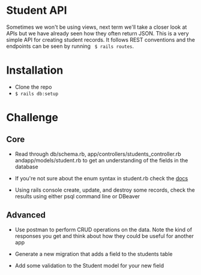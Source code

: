 # Student API 
Sometimes we won't be using views, next term we'll take a closer look at APIs but we have already seen how they often return JSON. This is a very simple API for creating student records. It follows REST conventions and the endpoints can be seen by running 
``` $ rails routes```.



# Installation 
 *  Clone the repo 
 * ``` $ rails db:setup ```

 # Challenge
 ## Core
 * Read through db/schema.rb,  app/controllers/students_controller.rb andapp/models/student.rb to get an understanding of the fields in the database 
 * If you're not sure about the enum syntax in student.rb check the [docs](https://api.rubyonrails.org/v5.2.4.1/classes/ActiveRecord/Enum.html)

 * Using rails console create, update, and destroy some records, check the results using either psql command line or DBeaver 

## Advanced 

* Use postman to perform CRUD operations on the data. Note the kind of responses you get and think about how they could be useful for another app

* Generate a new migration that adds a field to the students table

* Add some validation to the Student model for your new field